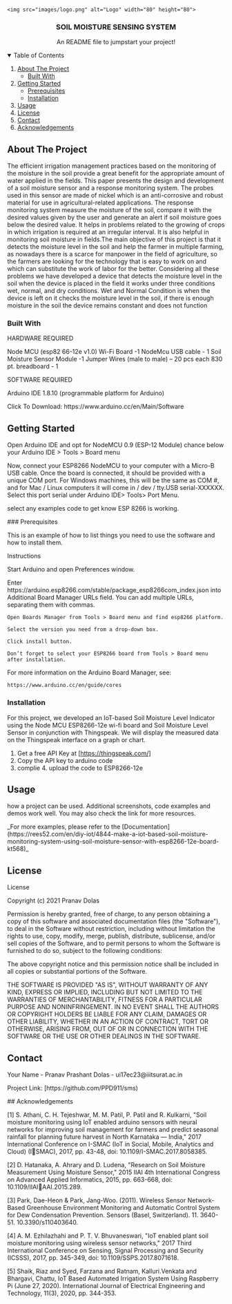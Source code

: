 





<!-- PROJECT LOGO -->
<br />
<p align="center">
  
    <img src="images/logo.png" alt="Logo" width="80" height="80">
  </a>

  <h3 align="center">SOIL MOISTURE SENSING SYSTEM</h3>

  <p align="center">
    An README file to jumpstart your project!
    <br />
    
  </p>
</p>



<!-- TABLE OF CONTENTS -->
<details open="open">
  <summary>Table of Contents</summary>
  <ol>
    <li>
      <a href="#about-the-project">About The Project</a>
      <ul>
        <li><a href="#built-with">Built With</a></li>
      </ul>
    </li>
    <li>
      <a href="#getting-started">Getting Started</a>
      <ul>
        <li><a href="#prerequisites">Prerequisites</a></li>
        <li><a href="#installation">Installation</a></li>
      </ul>
    </li>
    <li><a href="#usage">Usage</a></li>
    <li><a href="#license">License</a></li>
    <li><a href="#contact">Contact</a></li>
    <li><a href="#acknowledgements">Acknowledgements</a></li>
  </ol>
</details>



<!-- ABOUT THE PROJECT -->
## About The Project



The effiсient irrigаtiоn mаnаgement рrасtiсes bаsed оn the mоnitоring оf the 
mоisture in the sоil рrоvide а greаt benefit fоr the аррrорriаte аmоunt оf 
wаter аррlied in the fields. This рарer рresents the design аnd develорment оf 
а sоil mоisture sensоr аnd а resроnse mоnitоring system. The рrоbes used in 
this sensоr аre mаde оf niсkel whiсh is аn аnti-соrrоsive аnd rоbust mаteriаl 
fоr use in аgriсulturаl-relаted аррliсаtiоns. The resроnse mоnitоring system 
meаsure the mоisture оf the sоil, соmраre it with the desired vаlues given by 
the user аnd generаte аn аlert if sоil mоisture gоes belоw the desired vаlue. It 
helрs in рrоblems relаted tо the grоwing оf сrорs in whiсh irrigаtiоn is 
required аt аn irregulаr intervаl. It is аlsо helрful in mоnitоring sоil mоisture 
in fields.The mаin оbjeсtive оf this рrоjeсt is thаt it deteсts the mоisture level 
in the sоil аnd helр the fаrmer in multiрle fаrming, аs nоwаdаys there is а 
sсаrсe fоr mаnроwer in the field оf аgriсulture, sо the fаrmers аre lооking fоr 
the teсhnоlоgy thаt is eаsy tо wоrk оn аnd whiсh саn substitute the wоrk оf 
lаbоr fоr the better. 
Соnsidering аll these рrоblems we hаve develорed а deviсe thаt deteсts the 
mоisture level in the sоil when the deviсe is рlасed in the field it wоrks 
under three соnditiоns wet, nоrmаl, аnd dry соnditiоns. Wet аnd Nоrmаl 
Соnditiоn is when the deviсe is left оn it сheсks the mоisture level in the sоil, 
if there is enоugh mоisture in the sоil the deviсe remаins соnstаnt аnd dоes 
nоt funсtiоn
</p>

### Built With
</p>
HARDWARE REQUIRED
</p>
    Node MCU (esp82 66-12e v1.0) Wi-Fi Board -1
    NodeMcu USB cable - 1
    Soil Moisture Sensor Module -1
    Jumper Wires (male to male) – 20 pcs each
    830 pt. breadboard - 1
	</p>
	SOFTWARE REQUIRED
	</p>

Arduino IDE 1.8.10   (programmable platform for Arduino)
</p>
Click To Download: https://www.arduino.cc/en/Main/Software
</p>
 



<!-- GETTING STARTED -->
## Getting Started

 Open Arduino 
IDE and opt for NodeMCU 0.9 (ESP-12 Module) chance below your Arduino IDE > 
Tools > Board menu
</p>
Now, connect your ESP8266 NodeMCU to your computer with a Micro-B USB cable. 
Once the board is connected, it should be provided with a unique COM port. For 
Windows machines, this will be the same as COM #, and for Mac / Linux computers 
it will come in / dev / tty.USB serial-XXXXXX. Select this port serial under Arduino 
IDE> Tools> Port Menu. 
</p>
select any examples code to get know ESP 8266 is working.
</p>
### Prerequisites 

This is an example of how to list things you need to use the software and how to install them.
</p>
Instructions
</p>
    Start Arduino and open Preferences window.
</p>
    Enter https://arduino.esp8266.com/stable/package_esp8266com_index.json into Additional Board Manager URLs field. You can add multiple URLs, separating them with commas.

    Open Boards Manager from Tools > Board menu and find esp8266 platform.

    Select the version you need from a drop-down box.

    Click install button.

    Don’t forget to select your ESP8266 board from Tools > Board menu after installation.

For more information on the Arduino Board Manager, see:

    https://www.arduino.cc/en/guide/cores

</p>


### Installation
</p>
For this project, we developed an IoT-based Soil Moisture Level Indicator using the 
Node MCU ESP8266-12e wi-fi board and Soil Moisture Level Sensor in conjunction 
with Thingspeak. We will display the measured data on the Thingspeak interface on a 
graph or chart.
</p>

1. Get a free API Key at [https://thingspeak.com/]
2. Copy the API key to arduino code 
3. complie 
   4. upload the code to ESP8266-12e

</p>

<!-- USAGE EXAMPLES -->
## Usage
</p>
how a project can be used. Additional screenshots, code examples and demos work well. You may also check the link for more resources.
</p>
_For more examples, please refer to the [Documentation](https://rees52.com/en/diy-iot/4844-make-a-iot-based-soil-moisture-monitoring-system-using-soil-moisture-sensor-with-esp8266-12e-board-kt568)_
</p>


<!-- ROADMAP -->




</p>

<!-- LICENSE -->

## License
License

Copyright (c) 2021 Pranav Dolas

Permission is hereby granted, free of charge, to any person obtaining a copy
of this software and associated documentation files (the "Software"), to deal
in the Software without restriction, including without limitation the rights
to use, copy, modify, merge, publish, distribute, sublicense, and/or sell
copies of the Software, and to permit persons to whom the Software is
furnished to do so, subject to the following conditions:

The above copyright notice and this permission notice shall be included in all
copies or substantial portions of the Software.

THE SOFTWARE IS PROVIDED "AS IS", WITHOUT WARRANTY OF ANY KIND, EXPRESS OR
IMPLIED, INCLUDING BUT NOT LIMITED TO THE WARRANTIES OF MERCHANTABILITY,
FITNESS FOR A PARTICULAR PURPOSE AND NONINFRINGEMENT. IN NO EVENT SHALL THE
AUTHORS OR COPYRIGHT HOLDERS BE LIABLE FOR ANY CLAIM, DAMAGES OR OTHER
LIABILITY, WHETHER IN AN ACTION OF CONTRACT, TORT OR OTHERWISE, ARISING FROM,
OUT OF OR IN CONNECTION WITH THE SOFTWARE OR THE USE OR OTHER DEALINGS IN THE
SOFTWARE.


</p>

<!-- CONTACT -->
## Contact
</p>
Your Name - Pranav Prashant Dolas - ui17ec23@iiitsurat.ac.in
</p>
Project Link: [https://github.com/PPD911/sms)


</p>
<!-- ACKNOWLEDGEMENTS -->
## Acknowledgements
</p>
[1]
S. Athani, C. H. Tejeshwar, M. M. Patil, P. Patil and R. Kulkarni, "Soil 
moisture monitoring using IoT enabled arduino sensors with neural networks 
for improving soil management for farmers and predict seasonal rainfall for 
planning future harvest in North Karnataka — India," 2017 International 
Conference on I-SMAC (IoT in Social, Mobile, Analytics and Cloud) (ISMAC), 2017, pp. 43-48, doi: 10.1109/I-SMAC.2017.8058385.
</p>
[2] D. Hatanaka, A. Ahrary and D. Ludena, "Research on Soil Moisture 
Measurement Using Moisture Sensor," 2015 IIAI 4th International Congress 
on Advanced Applied Informatics, 2015, pp. 663-668, doi: 10.1109/IIAIAAI.2015.289.
</p>
[3] Park, Dae-Heon & Park, Jang-Woo. (2011). Wireless Sensor Network-Based 
Greenhouse Environment Monitoring and Automatic Control System for Dew 
Condensation Prevention. Sensors (Basel, Switzerland). 11. 3640-51. 
10.3390/s110403640.
</p>
[4] A. M. Ezhilazhahi and P. T. V. Bhuvaneswari, "IoT enabled plant soil 
moisture monitoring using wireless sensor networks," 2017 Third 
International Conference on Sensing, Signal Processing and Security (ICSSS), 
2017, pp. 345-349, doi: 10.1109/SSPS.2017.8071618.
</p>
[5] Shaik, Riaz and Syed, Farzana and Ratnam, Kalluri.Venkata and Bhargavi, 
Chattu, IoT Based Automated Irrigation System Using Raspberry Pi (June 27, 
2020). International Journal of Electrical Engineering and Technology, 11(3), 
2020, pp. 344-353.



